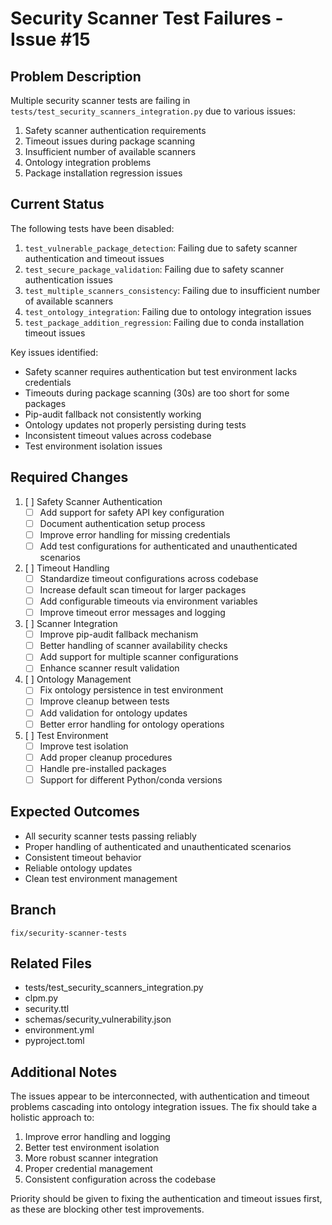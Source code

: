 # Security Scanner Test Failures - Issue #15

## Problem Description

Multiple security scanner tests are failing in `tests/test_security_scanners_integration.py` due to various issues:

1. Safety scanner authentication requirements
2. Timeout issues during package scanning
3. Insufficient number of available scanners
4. Ontology integration problems
5. Package installation regression issues

## Current Status

The following tests have been disabled:

1. `test_vulnerable_package_detection`: Failing due to safety scanner authentication and timeout issues
2. `test_secure_package_validation`: Failing due to safety scanner authentication issues
3. `test_multiple_scanners_consistency`: Failing due to insufficient number of available scanners
4. `test_ontology_integration`: Failing due to ontology integration issues
5. `test_package_addition_regression`: Failing due to conda installation timeout issues

Key issues identified:

- Safety scanner requires authentication but test environment lacks credentials
- Timeouts during package scanning (30s) are too short for some packages
- Pip-audit fallback not consistently working
- Ontology updates not properly persisting during tests
- Inconsistent timeout values across codebase
- Test environment isolation issues

## Required Changes

1. [ ] Safety Scanner Authentication
   - [ ] Add support for safety API key configuration
   - [ ] Document authentication setup process
   - [ ] Improve error handling for missing credentials
   - [ ] Add test configurations for authenticated and unauthenticated scenarios

2. [ ] Timeout Handling
   - [ ] Standardize timeout configurations across codebase
   - [ ] Increase default scan timeout for larger packages
   - [ ] Add configurable timeouts via environment variables
   - [ ] Improve timeout error messages and logging

3. [ ] Scanner Integration
   - [ ] Improve pip-audit fallback mechanism
   - [ ] Better handling of scanner availability checks
   - [ ] Add support for multiple scanner configurations
   - [ ] Enhance scanner result validation

4. [ ] Ontology Management
   - [ ] Fix ontology persistence in test environment
   - [ ] Improve cleanup between tests
   - [ ] Add validation for ontology updates
   - [ ] Better error handling for ontology operations

5. [ ] Test Environment
   - [ ] Improve test isolation
   - [ ] Add proper cleanup procedures
   - [ ] Handle pre-installed packages
   - [ ] Support for different Python/conda versions

## Expected Outcomes

- All security scanner tests passing reliably
- Proper handling of authenticated and unauthenticated scenarios
- Consistent timeout behavior
- Reliable ontology updates
- Clean test environment management

## Branch

`fix/security-scanner-tests`

## Related Files

- tests/test_security_scanners_integration.py
- clpm.py
- security.ttl
- schemas/security_vulnerability.json
- environment.yml
- pyproject.toml

## Additional Notes

The issues appear to be interconnected, with authentication and timeout problems cascading into ontology integration issues. The fix should take a holistic approach to:

1. Improve error handling and logging
2. Better test environment isolation
3. More robust scanner integration
4. Proper credential management
5. Consistent configuration across the codebase

Priority should be given to fixing the authentication and timeout issues first, as these are blocking other test improvements.
